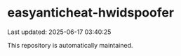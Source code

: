 # easyanticheat-hwidspoofer

Last updated: 2025-06-17 03:40:25

This repository is automatically maintained.

